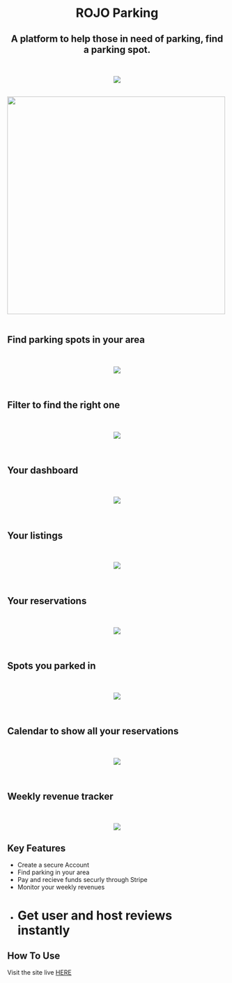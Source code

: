 <h1 align="center">
  <br>
  ROJO Parking
  <br>
  <h2 align="center">A platform to help those in need of parking, find a parking spot. </h2>

</h1>
<br>
<p align="center">
    <img src="/app/assets/images/home.png">
</p>

  <br>
  <img src="https://media.giphy.com/media/xT1R9SqLUHlhF2TW8w/giphy.gif" width="500">
  <br>

<br>

## Find parking spots in your area

<br>
<p align="center">
    <img src="/app/assets/images/map.png">
</p>

<br>

## Filter to find the right one

<br>
<p align="center">
    <img src="/app/assets/images/map_filter.png">
</p>

<br>

## Your dashboard

<br>
<p align="center">
    <img src="/app/assets/images/dashboard.png">
</p>

<br>

## Your listings

<br>
<p align="center">
    <img src="/app/assets/images/your_listings.png">
</p>

<br>

## Your reservations

<br>
<p align="center">
    <img src="/app/assets/images/your_reservations.png">
</p>

<br>

## Spots you parked in

<br>
<p align="center">
    <img src="/app/assets/images/your_spots.png">
</p>

<br>

## Calendar to show all your reservations

<br>
<p align="center">
    <img src="/app/assets/images/calendar.png">
</p>

<br>

## Weekly revenue tracker

<br>
<p align="center">
    <img src="/app/assets/images/revenue.png">
</p>

## Key Features

* Create a secure Account
* Find parking in your area
* Pay and recieve funds securly through Stripe
* Monitor your weekly revenues
* # Get user and host reviews instantly

## How To Use

Visit the site live [HERE](https://hidden-refuge-93553.herokuapp.com/)

